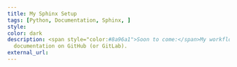 ```yaml
---
title: My Sphinx Setup
tags: [Python, Documentation, Sphinx, ]
style: 
color: dark
description: <span style="color:#8a96a1">Soon to come:</span>My workflow for documenting my Python projects with Sphinx and automatically building and hosting the 
  documentation on GitHub (or GitLab).
external_url:
---
```




